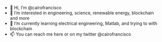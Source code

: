 - 👋 Hi, I’m @cairofrancisco
- 👀 I’m interested in engineering, science, renewable energy, blockchain and more
- 🌱 I’m currently learning electrical engineering, Matlab, and trying to with blockchain
- 📫 You can reach me here or on my twitter @cairofrancisco

<!---
cairofrancisco/cairofrancisco is a ✨ special ✨ repository because its `README.md` (this file) appears on your GitHub profile.
You can click the Preview link to take a look at your changes.
--->
